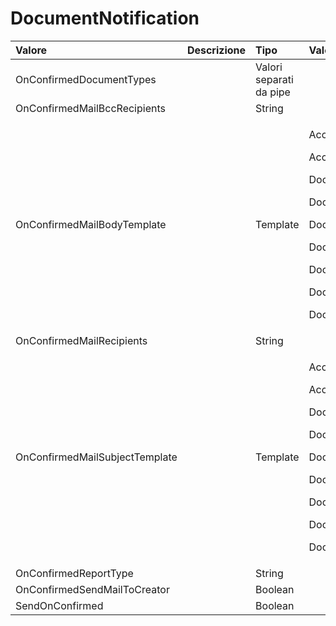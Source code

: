 # DocumentNotification

<table>
  <thead>
    <tr>
      <th style="text-align:left">Valore</th>
      <th style="text-align:left">Descrizione</th>
      <th style="text-align:left">Tipo</th>
      <th style="text-align:left">Valori</th>
      <th style="text-align:left">Valore di default</th>
    </tr>
  </thead>
  <tbody>
    <tr>
      <td style="text-align:left">OnConfirmedDocumentTypes</td>
      <td style="text-align:left"></td>
      <td style="text-align:left">Valori separati da pipe</td>
      <td style="text-align:left"></td>
      <td style="text-align:left"></td>
    </tr>
    <tr>
      <td style="text-align:left">OnConfirmedMailBccRecipients</td>
      <td style="text-align:left"></td>
      <td style="text-align:left">String</td>
      <td style="text-align:left"></td>
      <td style="text-align:left"></td>
    </tr>
    <tr>
      <td style="text-align:left">OnConfirmedMailBodyTemplate</td>
      <td style="text-align:left"></td>
      <td style="text-align:left">Template</td>
      <td style="text-align:left">
        <p>AccountCode</p>
        <p>AccountName</p>
        <p>DocumentAmount</p>
        <p>DocumentAmountIncludingVat</p>
        <p>DocumentDate</p>
        <p>DocumentNumber</p>
        <p>DocumentReference</p>
        <p>DocumentType</p>
        <p>DocumentUrl</p>
      </td>
      <td style="text-align:left">${DocumentType} '${DocumentNumber}' confermato!</td>
    </tr>
    <tr>
      <td style="text-align:left">OnConfirmedMailRecipients</td>
      <td style="text-align:left"></td>
      <td style="text-align:left">String</td>
      <td style="text-align:left"></td>
      <td style="text-align:left"></td>
    </tr>
    <tr>
      <td style="text-align:left">OnConfirmedMailSubjectTemplate</td>
      <td style="text-align:left"></td>
      <td style="text-align:left">Template</td>
      <td style="text-align:left">
        <p>AccountCode</p>
        <p>AccountName</p>
        <p>DocumentAmount</p>
        <p>DocumentAmountIncludingVat</p>
        <p>DocumentDate</p>
        <p>DocumentNumber</p>
        <p>DocumentReference</p>
        <p>DocumentType</p>
        <p>DocumentUrl</p>
      </td>
      <td style="text-align:left">${DocumentType} '${DocumentNumber}' confermato!</td>
    </tr>
    <tr>
      <td style="text-align:left">OnConfirmedReportType</td>
      <td style="text-align:left"></td>
      <td style="text-align:left">String</td>
      <td style="text-align:left"></td>
      <td style="text-align:left"></td>
    </tr>
    <tr>
      <td style="text-align:left">OnConfirmedSendMailToCreator</td>
      <td style="text-align:left"></td>
      <td style="text-align:left">Boolean</td>
      <td style="text-align:left"></td>
      <td style="text-align:left"></td>
    </tr>
    <tr>
      <td style="text-align:left">SendOnConfirmed</td>
      <td style="text-align:left"></td>
      <td style="text-align:left">Boolean</td>
      <td style="text-align:left"></td>
      <td style="text-align:left"></td>
    </tr>
  </tbody>
</table>